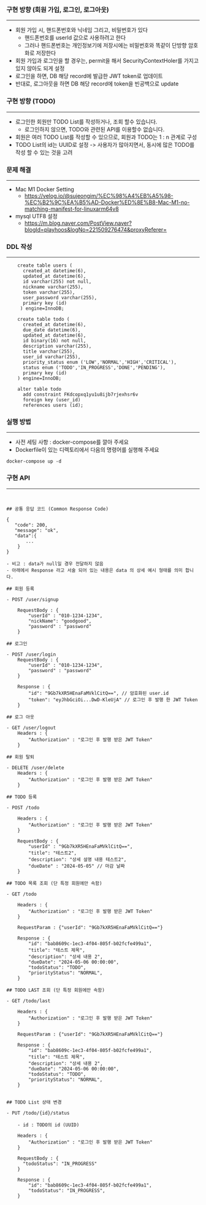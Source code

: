 ### 구현 방향 (회원 가입, 로그인, 로그아웃)

---

* 회원 가입 시, 핸드폰번호와 닉네임 그리고, 비밀번호가 있다
    * 핸드폰번호를 userId 값으로 사용하려고 한다
    * 그러나 핸드폰번호는 개인정보기에 저장시에는 비밀번호와 똑같이 단방향 암호화로 저장한다
* 회원 가입과 로그인을 할 경우는, permit을 해서 SecurityContextHoler를 가지고 있지 않아도 되게 설정
* 로그인을 하면, DB 해당 record에 발급한 JWT token로 업데이트
* 반대로, 로그아웃을 하면 DB 해당 record에 token을 빈공백으로 update

### 구현 방향 (TODO)

---
* 로그인한 회원만 TODO List를 작성하거나, 조회 할수 있습니다.
  * 로그인하지 않으면, TODO와 관련된 API를 이용할수 없습니다.
* 회원은 여러 TODO List를 작성할 수 있으므로, 회원과 TODO는 1 : n 관계로 구성
* TODO List의 id는 UUID로 설정 -> 사용자가 많아지면서, 동시에 많은 TODO를 작성 할 수 있는 것을 고려

### 문제 해결

---

* Mac M1 Docker Setting
    * https://velog.io/@sujeongim/%EC%98%A4%EB%A5%98-%EC%B2%9C%EA%B5%AD-Docker%ED%8E%B8-Mac-M1-no-matching-manifest-for-linuxarm64v8
* mysql UTF8 설정
    * https://m.blog.naver.com/PostView.naver?blogId=playhoos&logNo=221509276474&proxyReferer=

### DDL 작성

---

```mysql
    create table users (
      created_at datetime(6),
      updated_at datetime(6),
      id varchar(255) not null,
      nickname varchar(255),
      token varchar(255),
      user_password varchar(255),
      primary key (id)
     ) engine=InnoDB;

    create table todo (
      created_at datetime(6),
      due_date datetime(6),
      updated_at datetime(6),
      id binary(16) not null,
      description varchar(255),
      title varchar(255),
      user_id varchar(255),
      priority_status enum ('LOW','NORMAL','HIGH','CRITICAL'),
      status enum ('TODO','IN_PROGRESS','DONE','PENDING'),
      primary key (id)
    ) engine=InnoDB;

    alter table todo
      add constraint FKdcopxq1yu1u8ijb7rjexhsr6v
      foreign key (user_id)
      references users (id);
```

### 실행 방법

---

* 사전 세팅 사항 : docker-compose를 깔아 주세요
* Dockerfile이 있는 디렉토리에서 다음의 명령어를 실행해 주세요
```shell
docker-compose up -d
```

### 구현 API

---

```text


## 공통 응답 코드 (Common Response Code)

{
   "code": 200, 
   "message": "ok", 
   "data":{
       ...
	}
}

- 비고 : data가 null일 경우 전달하지 않음
- 아래에서 Response 라고 서술 되어 있는 내용은 data 의 상세 예시 형태를 의미 합니다.

## 회원 등록

- POST /user/signup
    
    RequestBody : {
        "userId" : "010-1234-1234",
        "nickName": "goodgood",
        "password" : "password"
    }

## 로그인

- POST /user/login
    RequestBody : {
        "userId" : "010-1234-1234",
        "password" : "password"
    }
    
    Response : {
        "id": "9Gb7kXR5HEnaFaMVklCitQ==", // 암호화된 user.id
        "token": "eyJhbGciOi...DwD-KleUjA" // 로그인 후 발행 한 JWT Token
    }

## 로그 아웃

- GET /user/logout
    Headers : {
        "Authorization" : "로그인 후 발행 받은 JWT Token"
    }
    
## 회원 탈퇴

- DELETE /user/delete
    Headers : {
        "Authorization" : "로그인 후 발행 받은 JWT Token"
    }

## TODO 등록

- POST /todo

    Headers : {
        "Authorization" : "로그인 후 발행 받은 JWT Token"
    }
    
    RequestBody : {
        "userId" : "9Gb7kXR5HEnaFaMVklCitQ==",
        "title": "테스트2",
        "description": "상세 설명 내용 테스트2",
        "dueDate" : "2024-05-05" // 마감 날짜
    }

## TODO 목록 조회 (단 특정 회원에만 속함)

- GET /todo

    Headers : {
        "Authorization" : "로그인 후 발행 받은 JWT Token"
    }
    
    RequestParam : {"userId": "9Gb7kXR5HEnaFaMVklCitQ=="}

    Response : {
        "id": "bab8609c-1ec3-4f04-805f-b02fcfe499a1",
        "title": "테스트 제목",
        "description": "상세 내용 2",
        "dueDate": "2024-05-06 00:00:00",
        "todoStatus": "TODO",
        "priorityStatus": "NORMAL",
    }
    
## TODO LAST 조회 (단 특정 회원에만 속함)

- GET /todo/last

    Headers : {
        "Authorization" : "로그인 후 발행 받은 JWT Token"
    }
    
    RequestParam : {"userId": "9Gb7kXR5HEnaFaMVklCitQ=="}
 
    Response : {
        "id": "bab8609c-1ec3-4f04-805f-b02fcfe499a1",
        "title": "테스트 제목",
        "description": "상세 내용 2",
        "dueDate": "2024-05-06 00:00:00",
        "todoStatus": "TODO",
        "priorityStatus": "NORMAL",
    }


## TODO List 상태 변경

- PUT /todo/{id}/status

    - id : TODO의 id (UUID)
    
    Headers : {
        "Authorization" : "로그인 후 발행 받은 JWT Token"
    }
    
    RequestBody : {
      "todoStatus": "IN_PROGRESS"
    }
    
    Response : {
        "id": "bab8609c-1ec3-4f04-805f-b02fcfe499a1",
        "todoStatus": "IN_PROGRESS",
    }

```